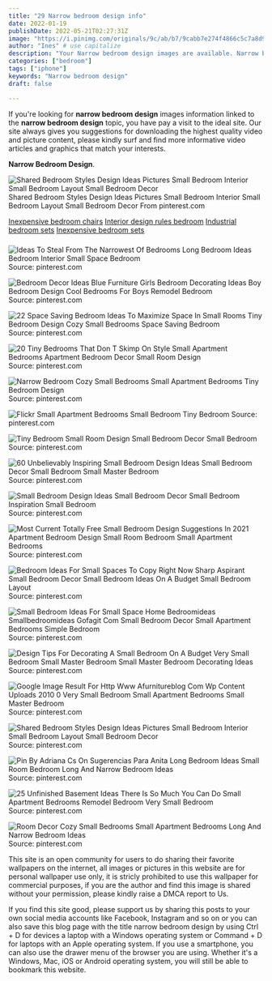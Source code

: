 ```yaml
---
title: "29 Narrow bedroom design info"
date: 2022-01-19
publishDate: 2022-05-21T02:27:31Z
image: "https://i.pinimg.com/originals/9c/ab/b7/9cabb7e274f4866c5c7a8d9d065b95ed.jpg"
author: "Ines" # use capitalize
description: "Your Narrow bedroom design images are available. Narrow bedroom design are a topic that is being searched for and liked by netizens now. You can Get the Narrow bedroom design files here. Download all free photos."
categories: ["bedroom"]
tags: ["iphone"]
keywords: "Narrow bedroom design"
draft: false

---
```


If you're looking for **narrow bedroom design** images information linked to the **narrow bedroom design** topic, you have pay a visit to the ideal  site.  Our site always  gives you  suggestions  for downloading  the highest  quality video and picture  content, please kindly surf and find more informative video articles and graphics  that match your interests.

**Narrow Bedroom Design**. 

![Shared Bedroom Styles Design Ideas Pictures Small Bedroom Interior Small Bedroom Layout Small Bedroom Decor](https://i.pinimg.com/736x/fb/79/33/fb7933b107dbb47b527285519e5b6e19.jpg "Shared Bedroom Styles Design Ideas Pictures Small Bedroom Interior Small Bedroom Layout Small Bedroom Decor")
Shared Bedroom Styles Design Ideas Pictures Small Bedroom Interior Small Bedroom Layout Small Bedroom Decor From pinterest.com

[Inexpensive bedroom chairs](/inexpensive-bedroom-chairs/)
[Interior design rules bedroom](/interior-design-rules-bedroom/)
[Industrial bedroom sets](/industrial-bedroom-sets/)
[Inexpensive bedroom sets](/inexpensive-bedroom-sets/)



### 

 


![Ideas To Steal From The Narrowest Of Bedrooms Long Bedroom Ideas Bedroom Interior Small Space Bedroom](https://i.pinimg.com/originals/a2/4b/ec/a24becc2e18b1da9d20d7e4381c30f33.jpg "Ideas To Steal From The Narrowest Of Bedrooms Long Bedroom Ideas Bedroom Interior Small Space Bedroom")
Source: pinterest.com

 

![Bedroom Decor Ideas Blue Furniture Girls Bedroom Decorating Ideas Boy Bedroom Design Cool Bedrooms For Boys Remodel Bedroom](https://i.pinimg.com/originals/cd/97/f0/cd97f091a0bca4a99a9d9e6210c41c38.jpg "Bedroom Decor Ideas Blue Furniture Girls Bedroom Decorating Ideas Boy Bedroom Design Cool Bedrooms For Boys Remodel Bedroom")
Source: pinterest.com

 

![22 Space Saving Bedroom Ideas To Maximize Space In Small Rooms Tiny Bedroom Design Cozy Small Bedrooms Space Saving Bedroom](https://i.pinimg.com/originals/92/c7/07/92c70797282b367fd943b28c9c8d1529.jpg "22 Space Saving Bedroom Ideas To Maximize Space In Small Rooms Tiny Bedroom Design Cozy Small Bedrooms Space Saving Bedroom")
Source: pinterest.com

 

![20 Tiny Bedrooms That Don T Skimp On Style Small Apartment Bedrooms Apartment Bedroom Decor Small Room Design](https://i.pinimg.com/originals/e6/4e/79/e64e798bdba6d51e8752d4db387da54b.jpg "20 Tiny Bedrooms That Don T Skimp On Style Small Apartment Bedrooms Apartment Bedroom Decor Small Room Design")
Source: pinterest.com

 

![Narrow Bedroom Cozy Small Bedrooms Small Apartment Bedrooms Tiny Bedroom Design](https://i.pinimg.com/originals/e8/4b/fc/e84bfcd0ed97c21b937bb743688c5373.jpg "Narrow Bedroom Cozy Small Bedrooms Small Apartment Bedrooms Tiny Bedroom Design")
Source: pinterest.com

 

![Flickr Small Apartment Bedrooms Small Bedroom Tiny Bedroom](https://i.pinimg.com/originals/af/3c/fe/af3cfef23c8607bcf0caf4b6b8dc47fe.jpg "Flickr Small Apartment Bedrooms Small Bedroom Tiny Bedroom")
Source: pinterest.com

 

![Tiny Bedroom Small Room Design Small Bedroom Decor Small Bedroom](https://i.pinimg.com/originals/3a/b9/c4/3ab9c44643ba8f0acd4eb6a15d647448.jpg "Tiny Bedroom Small Room Design Small Bedroom Decor Small Bedroom")
Source: pinterest.com

 

![60 Unbelievably Inspiring Small Bedroom Design Ideas Small Bedroom Decor Small Bedroom Small Master Bedroom](https://i.pinimg.com/originals/fa/d3/ee/fad3ee7f22a7624a2a843ad9445e5566.jpg "60 Unbelievably Inspiring Small Bedroom Design Ideas Small Bedroom Decor Small Bedroom Small Master Bedroom")
Source: pinterest.com

 

![Small Bedroom Design Ideas Small Bedroom Decor Small Bedroom Inspiration Small Bedroom](https://i.pinimg.com/736x/fd/9c/de/fd9cde8365bada33b9fa7c3fc71b3276--small-bedroom-decorating-small-bedroom-designs.jpg "Small Bedroom Design Ideas Small Bedroom Decor Small Bedroom Inspiration Small Bedroom")
Source: pinterest.com

 

![Most Current Totally Free Small Bedroom Design Suggestions In 2021 Apartment Bedroom Design Small Room Bedroom Small Apartment Bedrooms](https://i.pinimg.com/736x/09/d6/9b/09d69b0437255e64d01a888f136ec649.jpg "Most Current Totally Free Small Bedroom Design Suggestions In 2021 Apartment Bedroom Design Small Room Bedroom Small Apartment Bedrooms")
Source: pinterest.com

 

![Bedroom Ideas For Small Spaces To Copy Right Now Sharp Aspirant Small Bedroom Decor Small Bedroom Ideas On A Budget Small Bedroom Layout](https://i.pinimg.com/474x/0c/7d/ae/0c7dae7bc853735fb8c85fb239b550a6.jpg "Bedroom Ideas For Small Spaces To Copy Right Now Sharp Aspirant Small Bedroom Decor Small Bedroom Ideas On A Budget Small Bedroom Layout")
Source: pinterest.com

 

![Small Bedroom Ideas For Small Space Home Bedroomideas Smallbedroomideas Gofagit Com Small Bedroom Decor Small Apartment Bedrooms Simple Bedroom](https://i.pinimg.com/originals/2e/48/a4/2e48a416004d3347331691232514fa20.png "Small Bedroom Ideas For Small Space Home Bedroomideas Smallbedroomideas Gofagit Com Small Bedroom Decor Small Apartment Bedrooms Simple Bedroom")
Source: pinterest.com

 

![Design Tips For Decorating A Small Bedroom On A Budget Very Small Bedroom Small Master Bedroom Small Master Bedroom Decorating Ideas](https://i.pinimg.com/736x/11/10/e8/1110e8cda883f29e8c489173e10a0129--best-colors-for-small-bedrooms-bedroom-ideas-for-small-rooms-for-adults-color-schemes.jpg "Design Tips For Decorating A Small Bedroom On A Budget Very Small Bedroom Small Master Bedroom Small Master Bedroom Decorating Ideas")
Source: pinterest.com

 

![Google Image Result For Http Www Afurnitureblog Com Wp Content Uploads 2010 0 Very Small Bedroom Small Apartment Bedrooms Small Master Bedroom](https://i.pinimg.com/originals/58/2d/03/582d03c1f6487f87bd765f993b0aae20.jpg "Google Image Result For Http Www Afurnitureblog Com Wp Content Uploads 2010 0 Very Small Bedroom Small Apartment Bedrooms Small Master Bedroom")
Source: pinterest.com

 

![Shared Bedroom Styles Design Ideas Pictures Small Bedroom Interior Small Bedroom Layout Small Bedroom Decor](https://i.pinimg.com/736x/fb/79/33/fb7933b107dbb47b527285519e5b6e19.jpg "Shared Bedroom Styles Design Ideas Pictures Small Bedroom Interior Small Bedroom Layout Small Bedroom Decor")
Source: pinterest.com

 

![Pin By Adriana Cs On Sugerencias Para Anita Long Bedroom Ideas Small Room Bedroom Long And Narrow Bedroom Ideas](https://i.pinimg.com/originals/73/be/8b/73be8bb3d5608c7258c2b6e1e2d057f5.jpg "Pin By Adriana Cs On Sugerencias Para Anita Long Bedroom Ideas Small Room Bedroom Long And Narrow Bedroom Ideas")
Source: pinterest.com

 

![25 Unfinished Basement Ideas There Is So Much You Can Do Small Apartment Bedrooms Remodel Bedroom Very Small Bedroom](https://i.pinimg.com/564x/99/7b/e4/997be4d960b732aa15d4653525e4fad2.jpg "25 Unfinished Basement Ideas There Is So Much You Can Do Small Apartment Bedrooms Remodel Bedroom Very Small Bedroom")
Source: pinterest.com

 

![Room Decor Cozy Small Bedrooms Small Apartment Bedrooms Long And Narrow Bedroom Ideas](https://i.pinimg.com/originals/9c/ab/b7/9cabb7e274f4866c5c7a8d9d065b95ed.jpg "Room Decor Cozy Small Bedrooms Small Apartment Bedrooms Long And Narrow Bedroom Ideas")
Source: pinterest.com

 

This site is an open community for users to do sharing their favorite wallpapers on the internet, all images or pictures in this website are for personal wallpaper use only, it is stricly prohibited to use this wallpaper for commercial purposes, if you are the author and find this image is shared without your permission, please kindly raise a DMCA report to Us.

If you find this site good, please support us by sharing this posts to your own social media accounts like Facebook, Instagram and so on or you can also save this blog page with the title narrow bedroom design by using Ctrl + D for devices a laptop with a Windows operating system or Command + D for laptops with an Apple operating system. If you use a smartphone, you can also use the drawer menu of the browser you are using. Whether it's a Windows, Mac, iOS or Android operating system, you will still be able to bookmark this website.
